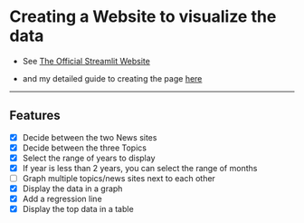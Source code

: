 # Creating a Website to visualize the data 

- See [The Official Streamlit Website](https://www.streamlit.io/)

- and my detailed guide to creating the page [here](./Streamlit.md)

---

## Features

- [x] Decide between the two News sites
- [x] Decide between the three Topics
- [x] Select the range of years to display
- [x] If year is less than 2 years, you can select the range of months
- [ ] Graph multiple topics/news sites next to each other
- [x] Display the data in a graph
- [x] Add a regression line
- [x] Display the top data in a table